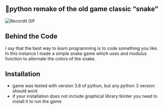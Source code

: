 ## 🐍python remake of the old game classic “snake”
![Recordit GIF](http://g.recordit.co/PukNLD6zCu.gif)
## Behind the Code
I say that the best way to learn programming is to code something you like. In this instance I made a simple snake game which uses and modulus function to alternate the colors of the snake. 
## Installation
* game was tested with version 3.8 of python, but any python 3 version should work
* if your installation does not include graphical library tkinter you need to install it to run the game
